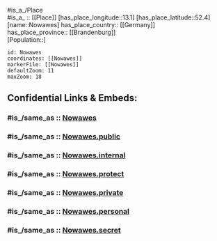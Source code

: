 ﻿---
confidential: public
isDeleted: false
location:
- 52.4
- 13.1
mapmarker: city
mapzoom:
- 7
- 12
SpocWebEntityId: 32977
tags:
- geo/City
type: City
---

#is_a_/Place  
#is_a_ :: [[Place]] 
[has_place_longitude::13.1] 
[has_place_latitude::52.4] 
[name::Nowawes] 
has_place_country:: [[Germany]]  
has_place_province:: [[Brandenburg]]  
[Population::] 



```leaflet
id: Nowawes
coordinates: [[Nowawes]] 
markerFile: [[Nowawes]] 
defaultZoom: 11 
maxZoom: 18
```


## Confidential Links & Embeds: 

### #is_/same_as :: [Nowawes](/_Standards/Earth/Continent/Europe/Europe~Central/Germany/Germany~East/Brandenburg/counties~Brandenburg/Potsdam/Babelsberg/Nowawes.md) 

### #is_/same_as :: [Nowawes.public](/_public/Earth/Continent/Europe/Europe~Central/Germany/Germany~East/Brandenburg/counties~Brandenburg/Potsdam/Babelsberg/Nowawes.public.md) 

### #is_/same_as :: [Nowawes.internal](/_internal/Earth/Continent/Europe/Europe~Central/Germany/Germany~East/Brandenburg/counties~Brandenburg/Potsdam/Babelsberg/Nowawes.internal.md) 

### #is_/same_as :: [Nowawes.protect](/_protect/Earth/Continent/Europe/Europe~Central/Germany/Germany~East/Brandenburg/counties~Brandenburg/Potsdam/Babelsberg/Nowawes.protect.md) 

### #is_/same_as :: [Nowawes.private](/_private/Earth/Continent/Europe/Europe~Central/Germany/Germany~East/Brandenburg/counties~Brandenburg/Potsdam/Babelsberg/Nowawes.private.md) 

### #is_/same_as :: [Nowawes.personal](/_personal/Earth/Continent/Europe/Europe~Central/Germany/Germany~East/Brandenburg/counties~Brandenburg/Potsdam/Babelsberg/Nowawes.personal.md) 

### #is_/same_as :: [Nowawes.secret](/_secret/Earth/Continent/Europe/Europe~Central/Germany/Germany~East/Brandenburg/counties~Brandenburg/Potsdam/Babelsberg/Nowawes.secret.md)

